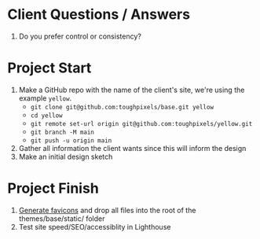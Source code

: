 # Client Questions / Answers

1. Do you prefer control or consistency?

# Project Start

1. Make a GitHub repo with the name of the client's site, we're using the example `yellow`.
    * `git clone git@github.com:toughpixels/base.git yellow`
    * `cd yellow`
    * `git remote set-url origin git@github.com:toughpixels/yellow.git`
    * `git branch -M main`
    * `git push -u origin main`
2. Gather all information the client wants since this will inform the design
3. Make an initial design sketch

# Project Finish

1. [Generate favicons](https://favicon.io/favicon-generator/) and drop all files into the root of the themes/base/static/ folder
2. Test site speed/SEO/accessiblity in Lighthouse